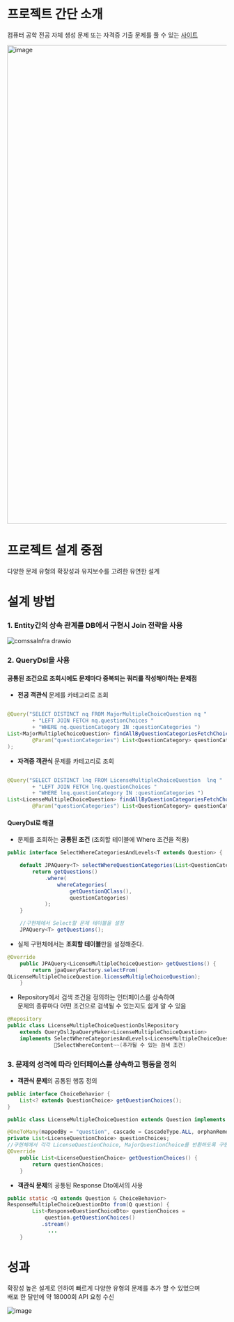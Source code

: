 # 프로젝트 간단 소개

컴퓨터 공학 전공 자체 생성 문제 또는 자격증 기출 문제를 풀 수 있는 [사이트](https://comssa.site/)   

<img width="1099" alt="image" src="https://github.com/user-attachments/assets/8cb5f257-69af-474f-945c-74ae1d9a9597" />

# 프로젝트 설계 중점

다양한 문제 유형의 확장성과 유지보수를 고려한 유연한 설계
# 설계 방법

### 1. Entity간의 상속 관계를 DB에서 구현시 Join 전략을 사용

![comssaInfra drawio](https://github.com/user-attachments/assets/96ad881d-af59-40c0-bba0-bcd990dc1a42)

### 2. QueryDsl을 사용

#### 공통된 조건으로 조회시에도 문제마다 중복되는 쿼리를 작성해야하는 문제점

- **전공 객관식** 문제를 카테고리로 조회

```java

@Query("SELECT DISTINCT nq FROM MajorMultipleChoiceQuestion nq "
        + "LEFT JOIN FETCH nq.questionChoices "
        + "WHERE nq.questionCategory IN :questionCategories ")
List<MajorMultipleChoiceQuestion> findAllByQuestionCategoriesFetchChoices(
        @Param("questionCategories") List<QuestionCategory> questionCategories
);
```

- **자격증 객관식** 문제를 카테고리로 조회

```java

@Query("SELECT DISTINCT lnq FROM LicenseMultipleChoiceQuestion  lnq "
        + "LEFT JOIN FETCH lnq.questionChoices "
        + "WHERE lnq.questionCategory IN :questionCategories ")
List<LicenseMultipleChoiceQuestion> findAllByQuestionCategoriesFetchChoices(
        @Param("questionCategories") List<QuestionCategory> questionCategories);
```


#### QueryDsl로 해결
- 문제를 조회하는 **공통된 조건** (조회할 테이블에 Where 조건을 적용)

```java
public interface SelectWhereCategoriesAndLevels<T extends Question> {

	default JPAQuery<T> selectWhereQuestionCategories(List<QuestionCategory> questionCategories) {
		return getQuestions()
			.where(
				whereCategories(
					getQuestionQClass(),
					questionCategories)
			);
	}

	//구현체에서 Select할 문제 테이블을 설정
	JPAQuery<T> getQuestions();

```
- 실제 구현체에서는 **조회할 테이블**만을 설정해준다.
```java
@Override
	public JPAQuery<LicenseMultipleChoiceQuestion> getQuestions() {
		return jpaQueryFactory.selectFrom(
QLicenseMultipleChoiceQuestion.licenseMultipleChoiceQuestion);
	}
```
- Repository에서 검색 조건을 정의하는 인터페이스를 상속하여 <br>문제의 종류마다 어떤 조건으로 검색될 수 있는지도 쉽게 알 수 있음
```java
@Repository
public class LicenseMultipleChoiceQuestionDslRepository
	extends QueryDslJpaQueryMaker<LicenseMultipleChoiceQuestion>
	implements SelectWhereCategoriesAndLevels<LicenseMultipleChoiceQuestion>,
               SelectWhereContent~~(추가될 수 있는 검색 조건)
```


### 3. 문제의 성격에 따라 인터페이스를 상속하고 행동을 정의 
- **객관식 문제**의 공통된 행동 정의
```java
public interface ChoiceBehavior {
	List<? extends QuestionChoice> getQuestionChoices();
}
```
```java
public class LicenseMultipleChoiceQuestion extends Question implements ChoiceBehavior

@OneToMany(mappedBy = "question", cascade = CascadeType.ALL, orphanRemoval = true)
private List<LicenseQuestionChoice> questionChoices;
//구현체에서 각각 LicenseQuestionChoice, MajorQuestionChoice를 반환하도록 구현
@Override
	public List<LicenseQuestionChoice> getQuestionChoices() {
		return questionChoices;
	}
```
- **객관식 문제**의 공통된 Response Dto에서의 사용
```java
public static <Q extends Question & ChoiceBehavior> 
ResponseMultipleChoiceQuestionDto from(Q question) {
        List<ResponseQuestionChoiceDto> questionChoices = 
            question.getQuestionChoices()
           .stream()
             ...
    }
```

# 성과

확장성 높은 설계로 인하여 빠르게 다양한 유형의 문제를 추가 할 수 있었으며<br>
배포 한 달만에 약 18000회 API 요청 수신

![image](https://github.com/user-attachments/assets/4f98edbd-e4ac-4152-af23-447039e80d97)

